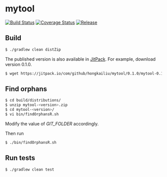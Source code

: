 # mytool
[![Build Status](https://travis-ci.org/hongkailiu/mytool.svg?branch=master)](https://travis-ci.org/hongkailiu/mytool)
[![Coverage Status](https://coveralls.io/repos/github/hongkailiu/mytool/badge.svg?branch=master)](https://coveralls.io/github/hongkailiu/mytool?branch=master)
[![Release](https://jitpack.io/v/hongkailiu/mytool.svg)](https://jitpack.io/#hongkailiu/mytool)

## Build

```sh
$ ./gradlew clean distZip
```

The published version is also available in [JitPack](https://jitpack.io/#hongkailiu/mytool).
For example, download version 0.1.0.

```sh
$ wget https://jitpack.io/com/github/hongkailiu/mytool/0.1.0/mytool-0.1.0.zip
```

## Find orphans

```sh
$ cd build/distributions/
$ unzip mytool-<version>.zip
$ cd mytool-<version>/
$ vi bin/findOrphansR.sh
```

Modify the value of _GIT_FOLDER_ accordingly.

Then run

```sh
$ ./bin/findOrphansR.sh
```

## Run tests

```sh
$ ./gradlew clean test
```
